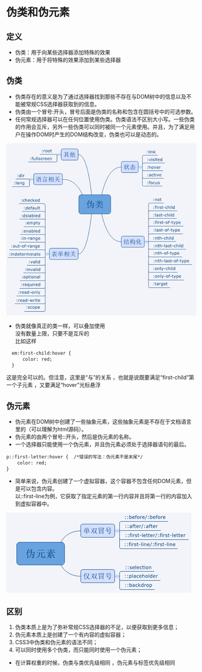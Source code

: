 # 伪类和伪元素

## 定义
- 伪类：用于向某些选择器添加特殊的效果
- 伪元素：用于将特殊的效果添加到某些选择器

## 伪类
- 伪类存在的意义是为了通过选择器找到那些不存在与DOM树中的信息以及不能被常规CSS选择器获取到的信息。
- 伪类由一个冒号:开头，冒号后面是伪类的名称和包含在圆括号中的可选参数。
- 任何常规选择器可以在任何位置使用伪类。伪类语法不区别大小写。一些伪类的作用会互斥，另外一些伪类可以同时被同一个元素使用。并且，为了满足用户在操作DOM时产生的DOM结构改变，伪类也可以是动态的。

![伪类](../img/伪类.png)

- 伪类就像真正的类一样，可以叠加使用<br>
  没有数量上限，只要不是互斥的<br>
  比如这样
````  
  em:first-child:hover {
      color: red;
  }
 ````
这是完全可以的。但注意，这里是“与”的关系 ，也就是说既要满足“first-child”第一个子元素 ，又要满足“hover”光标悬浮

## 伪元素
- 伪元素在DOM树中创建了一些抽象元素，这些抽象元素是不存在于文档语言里的（可以理解为html源码）。
- 伪元素的由两个冒号::开头，然后是伪元素的名称。
- 一个选择器只能使用一个伪元素，并且伪元素必须处于选择器语句的最后。
````
p::first-letter:hover {  /*错误的写法：伪元素不是末尾*/
    color: red;
}
````
- 简单来说，伪元素创建了一个虚拟容器，这个容器不包含任何DOM元素，但是可以包含内容。<br>
以::first-line为例，它获取了指定元素的第一行内容并且将第一行的内容加入到虚拟容器中。

![伪元素](../img/伪元素.png)

## 区别
1. 伪类本质上是为了弥补常规CSS选择器的不足，以便获取到更多信息；
2. 伪元素本质上是创建了一个有内容的虚拟容器；
3. CSS3中伪类和伪元素的语法不同；
4. 可以同时使用多个伪类，而只能同时使用一个伪元素； 

- 在计算权重的时候，伪类与类优先级相同 ，伪元素与标签优先级相同
